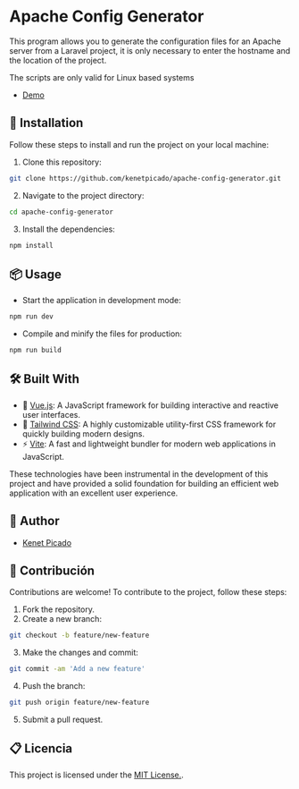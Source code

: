 # Apache Config Generator

This program allows you to generate the configuration files for an Apache server from a Laravel project, it is only necessary to enter the hostname and the location of the project.

The scripts are only valid for Linux based systems


-  [Demo](https://kenetpicado.github.io/apache-config-generator/)

## 🚀 Installation

Follow these steps to install and run the project on your local machine:

1. Clone this repository:
```bash
git clone https://github.com/kenetpicado/apache-config-generator.git
```
2. Navigate to the project directory:
```bash
cd apache-config-generator
```
3. Install the dependencies:
```bash
npm install
```
## 📦 Usage

- Start the application in development mode:
```bash
npm run dev
```
- Compile and minify the files for production:
```bash
npm run build
```

## 🛠️ Built With

- 💚 [Vue.js](https://vuejs.org/): A JavaScript framework for building interactive and reactive user interfaces.
- 🎨 [Tailwind CSS](https://tailwindcss.com/): A highly customizable utility-first CSS framework for quickly building modern designs.
- ⚡️ [Vite](https://vitejs.dev/): A fast and lightweight bundler for modern web applications in JavaScript.

These technologies have been instrumental in the development of this project and have provided a solid foundation for building an efficient web application with an excellent user experience.

## 👥 Author
- [Kenet Picado](https://github.com/kenetpicado)

## 🤝 Contribución

Contributions are welcome! To contribute to the project, follow these steps:

1. Fork the repository.
2. Create a new branch:
```bash
git checkout -b feature/new-feature
```
3. Make the changes and commit:
```bash
git commit -am 'Add a new feature'
```
4. Push the branch:
```bash
git push origin feature/new-feature
```
5. Submit a pull request.

## 📋 Licencia

This project is licensed under the [MIT License.](https://opensource.org/licenses/MIT).
